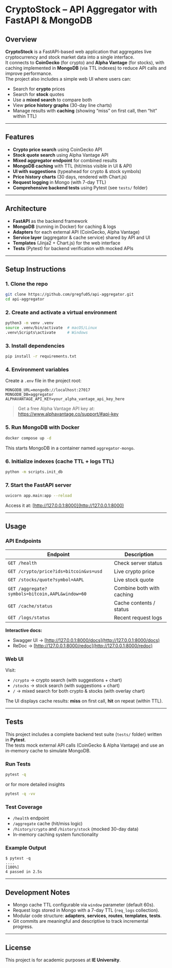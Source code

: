 # CryptoStock – API Aggregator with FastAPI & MongoDB

## Overview
**CryptoStock** is a FastAPI-based web application that aggregates live cryptocurrency and stock market data into a single interface.  
It connects to **CoinGecko** (for crypto) and **Alpha Vantage** (for stocks), with caching implemented in **MongoDB** (via TTL indexes) to reduce API calls and improve performance.  
The project also includes a simple web UI where users can:
- Search for **crypto** prices
- Search for **stock** quotes
- Use a **mixed search** to compare both
- View **price history graphs** (30-day line charts)
- Manage results with **caching** (showing “miss” on first call, then “hit” within TTL)

---

## Features
-  **Crypto price search** using CoinGecko API  
-  **Stock quote search** using Alpha Vantage API  
-  **Mixed aggregator endpoint** for combined results  
-  **MongoDB caching** with TTL (hit/miss visible in UI & API)  
-  **UI with suggestions** (typeahead for crypto & stock symbols)  
-  **Price history charts** (30 days, rendered with Chart.js)  
-  **Request logging** in Mongo (with 7-day TTL)  
-  **Comprehensive backend tests** using Pytest (see `tests/` folder)

---

## Architecture
- **FastAPI** as the backend framework  
- **MongoDB** (running in Docker) for caching & logs  
- **Adapters** for each external API (CoinGecko, Alpha Vantage)  
- **Service layer** (aggregator & cache service) shared by API and UI  
- **Templates** (Jinja2 + Chart.js) for the web interface  
- **Tests** (Pytest) for backend verification with mocked APIs

---

## Setup Instructions

### 1. Clone the repo
```bash
git clone https://github.com/gregfu05/api-aggregator.git
cd api-aggregator
```

### 2. Create and activate a virtual environment
```bash
python3 -m venv .venv
source .venv/bin/activate  # macOS/Linux
.venv\Scripts\activate     # Windows
```

### 3. Install dependencies
```bash
pip install -r requirements.txt
```

### 4. Environment variables
Create a `.env` file in the project root:

```
MONGODB_URL=mongodb://localhost:27017
MONGODB_DB=aggregator
ALPHAVANTAGE_API_KEY=your_alpha_vantage_api_key_here
```

> Get a free Alpha Vantage API key at: https://www.alphavantage.co/support/#api-key

### 5. Run MongoDB with Docker
```bash
docker compose up -d
```
This starts MongoDB in a container named `aggregator-mongo`.

### 6. Initialize indexes (cache TTL + logs TTL)
```bash
python -m scripts.init_db
```

### 7. Start the FastAPI server
```bash
uvicorn app.main:app --reload
```
Access it at: [http://127.0.0.1:8000](http://127.0.0.1:8000)

---

## Usage

### API Endpoints
| Endpoint | Description |
|-----------|--------------|
| `GET /health` | Check server status |
| `GET /crypto/price?ids=bitcoin&vs=usd` | Live crypto price |
| `GET /stocks/quote?symbol=AAPL` | Live stock quote |
| `GET /aggregate?symbols=bitcoin,AAPL&window=60` | Combine both with caching |
| `GET /cache/status` | Cache contents / status |
| `GET /logs/status` | Recent request logs |

**Interactive docs:**  
- Swagger UI → [http://127.0.0.1:8000/docs](http://127.0.0.1:8000/docs)  
- ReDoc → [http://127.0.0.1:8000/redoc](http://127.0.0.1:8000/redoc)

### Web UI
Visit:
- `/crypto` → crypto search (with suggestions + chart)  
- `/stocks` → stock search (with suggestions + chart)  
- `/` → mixed search for both crypto & stocks (with overlay chart)

The UI displays cache results: **miss** on first call, **hit** on repeat (within TTL).

---

## Tests

This project includes a complete backend test suite (`tests/` folder) written in **Pytest**.  
The tests mock external API calls (CoinGecko & Alpha Vantage) and use an in-memory cache to simulate MongoDB.

### Run Tests
```bash
pytest -q
```
or for more detailed insights
```bash
pytest -q -vv
```

### Test Coverage
- `/health` endpoint  
- `/aggregate` cache (hit/miss logic)  
- `/history/crypto` and `/history/stock` (mocked 30-day data)  
- In-memory caching system functionality  

### Example Output
```
$ pytest -q
....                                                                                        [100%]
4 passed in 2.5s
```

---

## Development Notes
- Mongo cache TTL configurable via `window` parameter (default 60s).  
- Request logs stored in Mongo with a 7-day TTL (`req_logs` collection).  
- Modular code structure: **adapters**, **services**, **routes**, **templates**, **tests**.  
- Git commits are meaningful and descriptive to track incremental progress.

---

## License
This project is for academic purposes at **IE University**.
